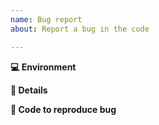 ```yaml
---
name: Bug report
about: Report a bug in the code

---
```


<!-- Briefly describe the issue you're experiencing. Tell us what you were trying to do and what happened instead. -->
<!-- Remember, this is not a place to ask for help debugging code. -->

**💻 Environment**

<!-- Tell us what version you're using, and how you're using it. -->

**📝 Details**

<!-- Describe the problem you have been experiencing in more detail. Include as much information as you think is relevant. -->

**🔢 Code to reproduce bug**

<!-- We will be able to better help if you provide a minimal example that triggers the bug. -->
